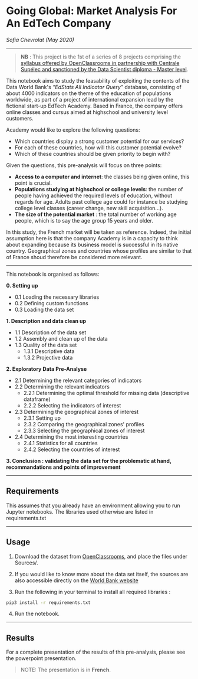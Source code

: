 # **Going Global: Market Analysis For An EdTech Company**
*Sofia Chevrolat (May 2020)*
___
> **NB** : This project is the 1st of a series of 8 projects comprising the [syllabus offered by OpenClassrooms in partnership with Centrale Supélec and sanctioned by the Data Scientist diploma - Master level](https://openclassrooms.com/fr/paths/164-data-scientist).


This notebook aims to study the feasability of exploiting the contents of the Data World Bank's _“EdStats All Indicator Query”_ database, consisting of about 4000 indicators on the theme of the education of populations worldwide, as part of a project of international expansion lead by the fictional start-up EdTech Academy. 
Based in France, the company offers online classes and cursus aimed at highschool and university level customers.

Academy would like to explore the following questions: 
- Which countries display a strong customer potential for our services? 
- For each of these countries, how will this customer potential evolve?
- Which of these countries should be given priority to begin with?

Given the questions, this pre-analysis will focus on three points:
- **Access to a computer and internet**: the classes being given online, this point is crucial.
- **Populations studying at highschool or college levels**: the number of people having achieved the required levels of education, without regards for age. Adults past college age could for instance be studying college level classes (career change, new skill acquisition...).
- **The size of the potential market** : the total number of working age people, which is to say the age group 15 years and older.

In this study, the French market will be taken as reference.
Indeed, the initial assumption here is that the company Academy is in a capacity to think about expanding because its business model is successful in its native country. 
Geographical zones and countries whose profiles are similar to that of France shoud therefore be considered more relevant.
___

This notebook is organised as follows:

**0. Setting up**
- 0.1 Loading the necessary libraries
- 0.2 Defining custom functions
- 0.3 Loading the data set

**1. Description and data clean up**
- 1.1 Description of the data set
- 1.2 Assembly and clean up of the data
- 1.3 Quality of the data set
    * 1.3.1 Descriptive data
    * 1.3.2 Projective data

**2. Exploratory Data Pre-Analyse**
- 2.1 Determining the relevant categories of indicators
- 2.2 Determining the relevant indicators
    * 2.2.1 Determining the optimal threshold for missing data (descriptive dataframe)
    * 2.2.2 Selecting the indicators of interest
- 2.3 Determining the geographical zones of interest
    * 2.3.1 Setting up
    * 2.3.2 Comparing the geographical zones' profiles
    * 2.3.3 Selecting the geographical zones of interest
- 2.4 Determining the most interesting countries
    * 2.4.1 Statistics for all countries
    * 2.4.2 Selecting the countries of interest

**3. Conclusion : validating the data set for the problematic at hand, recommandations and points of improvement**

_____________

## Requirements
This assumes that you already have an environment allowing you to run Jupyter notebooks.
The libraries used otherwise are listed in requirements.txt

_____________

## Usage

1. Download the dataset from [OpenClassrooms](https://s3-eu-west-1.amazonaws.com/static.oc-static.com/prod/courses/files/Parcours_data_scientist/Projet+-+Données+éducatives/Projet+Python_Dataset_Edstats_csv.zip), and place the files under Sources/.

2. If you would like to know more about the data set itself, the sources are also accessible directly on the [World Bank website](https://datacatalog.worldbank.org/dataset/education-statistics)

3. Run the following in your terminal to install all required libraries : 
```bash
pip3 install -r requirements.txt
```
4. Run the notebook.

_______

## Results

For a complete presentation of the results of this pre-analysis, please see the powerpoint presentation. 

> NOTE: The presentation is in **French**. 
